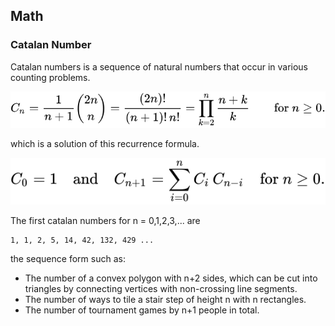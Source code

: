 Math 
---

### Catalan Number

Catalan numbers is a sequence of natural numbers that occur in various counting problems. 

![catalan number](/images/catalan.svg)

which is a solution of this recurrence formula.

![catalan number](/images/catalan2.svg)

The first catalan numbers for n = 0,1,2,3,... are

```
1, 1, 2, 5, 14, 42, 132, 429 ...
```

the sequence form such as:

- The number of a convex polygon with n+2 sides, which can be cut into triangles by connecting vertices with non-crossing line segments.
- The number of ways to tile a stair step of height n with n rectangles.
- The number of tournament games by n+1 people in total.
